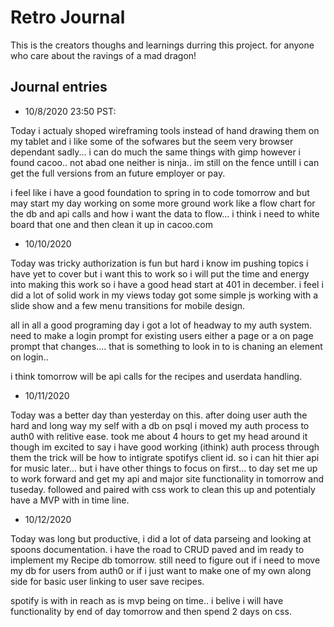 # Retro Journal

This is the creators thoughs and learnings durring this project. for anyone who care about the ravings of a mad dragon!

## Journal entries

* 10/8/2020 23:50 PST:

Today i actualy shoped wireframing tools instead of hand drawing them on my tablet and i like some of the sofwares but the seem very browser dependant sadly... i can do much the same things with gimp however i found cacoo.. not abad one neither is ninja..  im still on the fence untill i can get the full versions from an future employer or pay.

i feel like i have a good foundation to spring in to code tomorrow and but may start my day working on some more ground work like a flow chart for the db and api calls and how i want the data to flow... i think i need to white board that one and then clean it up in cacoo.com

* 10/10/2020

Today was tricky authorization is fun but hard i know im pushing topics i have yet to cover but i want this to work so i will put the time and energy into making this work so i have a good head start at 401 in december.
i feel i did a lot of solid work in my views today got some simple js working with a slide show and a few menu transitions for mobile design.

all in all a good programing day i got a lot of headway to my auth system. need to make a login prompt for existing users either a page or a on page prompt that changes.... that is something to look in to is chaning an element on login..

i think tomorrow will be api calls for the recipes and userdata handling.

* 10/11/2020

Today was a better day than yesterday on this. after doing user auth the hard and long way my self with a db on psql i moved my auth process to auth0 with relitive ease. took me about 4 hours to get my head around it though im excited to say i have good working (ithink) auth process through them the trick will be how to intigrate spotifys client id. so i can hit thier api for music later... but i have other things to focus on first... to day set me up to work forward and get my api and major site functionality in tomorrow and tuseday. followed and paired with css work to clean this up and potentialy have a MVP with in time line.

* 10/12/2020

Today was long but productive, i did a lot of data parseing and looking at spoons documentation.
i have the road to CRUD paved and im ready to implement my Recipe db tomorrow. still need to figure out if i need to move my db for users from auth0 or if i just want to make one of my own along side for basic user linking to user save recipes.

spotify is with in reach as is mvp being on time.. i belive i will have functionality by end of day tomorrow and then spend 2 days on css.


